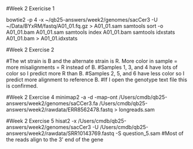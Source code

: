 
#Week 2 Exericise 1

bowtie2 -p 4 -x ~/qb25-answers/week2/genomes/sacCer3 -U ~/Data/BYxRM/fastq/A01_01.fq.gz > A01_01.sam
samtools sort -o A01_01.bam A01_01.sam
samtools index A01_01.bam
samtools idxstats A01_01.bam > A01_01.idxstats


#Week 2 Exercise 2

#The wt strain is B and the alternate strain is R. More color in sample = more misalignments = R instead of B.
#Samples 1, 3, and 4 have lots of color so I predict more R than B.
#Samples 2, 5, and 6 have less color so I predict more alignment to reference B.
#If I open the genotype text file this is confirmed.



#Week 2 Exercise 4
minimap2 -a -d -map-ont /Users/cmdb/qb25-answers/week2/genomes/saCCer3.fa /Users/cmdb/qb25-answers/week2/rawdata/ERR8562478.fastq > longreads.sam

#Week 2 Exercise 5
hisat2 -x /Users/cmdb/qb25-answers/week2/genomes/sacCer3 -U /Users/cmdb/qb25-answers/week2/rawdata/SRR10143769.fastq -S question_5.sam 
#Most of the reads align to the 3' end of the gene

